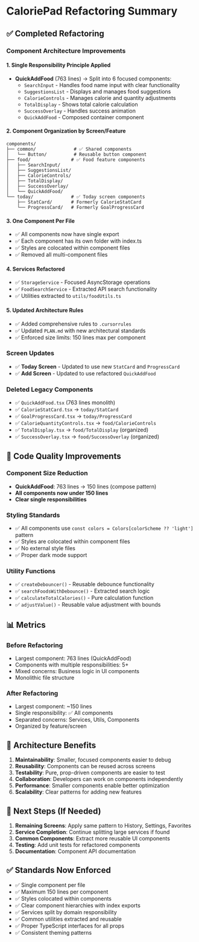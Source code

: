 # CaloriePad Refactoring Summary

## ✅ Completed Refactoring

### Component Architecture Improvements

#### 1. Single Responsibility Principle Applied

- **QuickAddFood** (763 lines) → Split into 6 focused components:
  - `SearchInput` - Handles food name input with clear functionality
  - `SuggestionsList` - Displays and manages food suggestions
  - `CalorieControls` - Manages calorie and quantity adjustments
  - `TotalDisplay` - Shows total calorie calculation
  - `SuccessOverlay` - Handles success animation
  - `QuickAddFood` - Composed container component

#### 2. Component Organization by Screen/Feature

```
components/
├── common/              # ✅ Shared components
│   └── Button/          # Reusable button component
├── food/               # ✅ Food feature components
│   ├── SearchInput/
│   ├── SuggestionsList/
│   ├── CalorieControls/
│   ├── TotalDisplay/
│   ├── SuccessOverlay/
│   └── QuickAddFood/
└── today/              # ✅ Today screen components
    ├── StatCard/       # Formerly CalorieStatCard
    └── ProgressCard/   # Formerly GoalProgressCard
```

#### 3. One Component Per File

- ✅ All components now have single export
- ✅ Each component has its own folder with index.ts
- ✅ Styles are colocated within component files
- ✅ Removed all multi-component files

#### 4. Services Refactored

- ✅ `StorageService` - Focused AsyncStorage operations
- ✅ `FoodSearchService` - Extracted API search functionality
- ✅ Utilities extracted to `utils/foodUtils.ts`

#### 5. Updated Architecture Rules

- ✅ Added comprehensive rules to `.cursorrules`
- ✅ Updated `PLAN.md` with new architectural standards
- ✅ Enforced size limits: 150 lines max per component

### Screen Updates

- ✅ **Today Screen** - Updated to use new `StatCard` and `ProgressCard`
- ✅ **Add Screen** - Updated to use refactored `QuickAddFood`

### Deleted Legacy Components

- ✅ `QuickAddFood.tsx` (763 lines monolith)
- ✅ `CalorieStatCard.tsx` → `today/StatCard`
- ✅ `GoalProgressCard.tsx` → `today/ProgressCard`
- ✅ `CalorieQuantityControls.tsx` → `food/CalorieControls`
- ✅ `TotalDisplay.tsx` → `food/TotalDisplay` (organized)
- ✅ `SuccessOverlay.tsx` → `food/SuccessOverlay` (organized)

## 🔄 Code Quality Improvements

### Component Size Reduction

- **QuickAddFood**: 763 lines → 150 lines (compose pattern)
- **All components now under 150 lines**
- **Clear single responsibilities**

### Styling Standards

- ✅ All components use `const colors = Colors[colorScheme ?? 'light']` pattern
- ✅ Styles are colocated within component files
- ✅ No external style files
- ✅ Proper dark mode support

### Utility Functions

- ✅ `createDebouncer()` - Reusable debounce functionality
- ✅ `searchFoodsWithDebounce()` - Extracted search logic
- ✅ `calculateTotalCalories()` - Pure calculation function
- ✅ `adjustValue()` - Reusable value adjustment with bounds

## 📊 Metrics

### Before Refactoring

- Largest component: 763 lines (QuickAddFood)
- Components with multiple responsibilities: 5+
- Mixed concerns: Business logic in UI components
- Monolithic file structure

### After Refactoring

- Largest component: ~150 lines
- Single responsibility: ✅ All components
- Separated concerns: Services, Utils, Components
- Organized by feature/screen

## 🎯 Architecture Benefits

1. **Maintainability**: Smaller, focused components easier to debug
2. **Reusability**: Components can be reused across screens
3. **Testability**: Pure, prop-driven components are easier to test
4. **Collaboration**: Developers can work on components independently
5. **Performance**: Smaller components enable better optimization
6. **Scalability**: Clear patterns for adding new features

## 🚀 Next Steps (If Needed)

1. **Remaining Screens**: Apply same pattern to History, Settings, Favorites
2. **Service Completion**: Continue splitting large services if found
3. **Common Components**: Extract more reusable UI components
4. **Testing**: Add unit tests for refactored components
5. **Documentation**: Component API documentation

## ✅ Standards Now Enforced

- ✅ Single component per file
- ✅ Maximum 150 lines per component
- ✅ Styles colocated within components
- ✅ Clear component hierarchies with index exports
- ✅ Services split by domain responsibility
- ✅ Common utilities extracted and reusable
- ✅ Proper TypeScript interfaces for all props
- ✅ Consistent theming patterns
